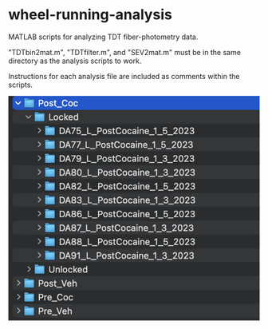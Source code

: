 # wheel-running-analysis
MATLAB scripts for analyzing TDT fiber-photometry data.

"TDTbin2mat.m", "TDTfilter.m", and "SEV2mat.m" must be in the same directory as the analysis scripts to work.

Instructions for each analysis file are included as comments within the scripts.

![Folder Organization for Batch Processing](/img/Batch_Folder_Org.png)
